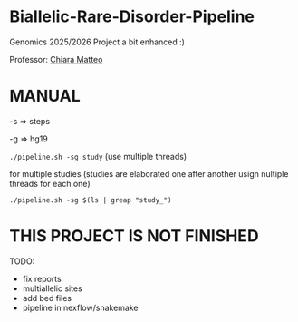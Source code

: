 # Biallelic-Rare-Disorder-Pipeline
Genomics 2025/2026 Project a bit enhanced :)

Professor: [Chiara Matteo](https://www.unimi.it/it/ugov/person/matteo-chiara)

# MANUAL
-s => steps

-g => hg19

`./pipeline.sh -sg study` (use multiple threads)

for multiple studies (studies are elaborated one after another usign nultiple threads for each one)

`./pipeline.sh -sg $(ls | greap "study_")`

# THIS PROJECT IS NOT FINISHED
TODO:
- fix reports
- multiallelic sites
- add bed files
- pipeline in nexflow/snakemake

